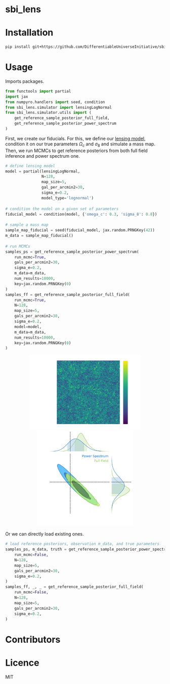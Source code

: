# sbi_lens

# Installation 

```sh
pip install git+https://github.com/DifferentiableUniverseInitiative/sbi_lens.git
```

# Usage

Imports packages.

``` python 
from functools import partial 
import jax
from numpyro.handlers import seed, condition
from sbi_lens.simulator import lensingLogNormal
from sbi_lens.simulator.utils import (
    get_reference_sample_posterior_full_field, 
    get_reference_sample_posterior_power_spectrum
)
```

First, we create our fiducials. For this, we define our [lensing model](https://github.com/DifferentiableUniverseInitiative/sbi_lens/blob/main/sbi_lens/simulator/LogNormal_field.py), condition it on our true parameters $\Omega_c$ and $\sigma_8$ and simulate a mass map. Then, we run MCMCs to get reference posteriors from both full field inference and power spectrum one.

``` python 
# define lensing model
model = partial(lensingLogNormal,  
                N=128, 
                map_size=5,
                gal_per_arcmin2=30, 
                sigma_e=0.2, 
                model_type='lognormal')

# condition the model on a given set of parameters
fiducial_model = condition(model, {'omega_c': 0.3, 'sigma_8': 0.8})

# sample a mass map
sample_map_fiducial = seed(fiducial_model, jax.random.PRNGKey(42))
m_data = sample_map_fiducial()

# run MCMCs
samples_ps = get_reference_sample_posterior_power_spectrum(
    run_mcmc=True,
    gals_per_arcmin2=30,
    sigma_e=0.2,
    m_data=m_data, 
    num_results=10000, 
    key=jax.random.PRNGKey(0)
)
samples_ff = get_reference_sample_posterior_full_field(
    run_mcmc=True,
    N=128,
    map_size=5,
    gals_per_arcmin2=30,
    sigma_e=0.2,
    model=model, 
    m_data=m_data,
    num_results=10000, 
    key=jax.random.PRNGKey(0)
)
```
<p align=center>
    <img src="img/doc_observation.png" style="width:350px;">
    <img src="img/doc_contour.png" style="width:300px;">
</p>

Or we can directly load existing ones.

``` python 
# load reference posteriors, observation m_data, and true parameters
samples_ps, m_data, truth = get_reference_sample_posterior_power_spectrum(
    run_mcmc=False,
    N=128,
    map_size=5,
    gals_per_arcmin2=30,
    sigma_e=0.2,
)
samples_ff, _, _ = get_reference_sample_posterior_full_field(
    run_mcmc=False,
    N=128,
    map_size=5,
    gals_per_arcmin2=30,
    sigma_e=0.2,
)
```

# Contributors

# Licence

MIT
